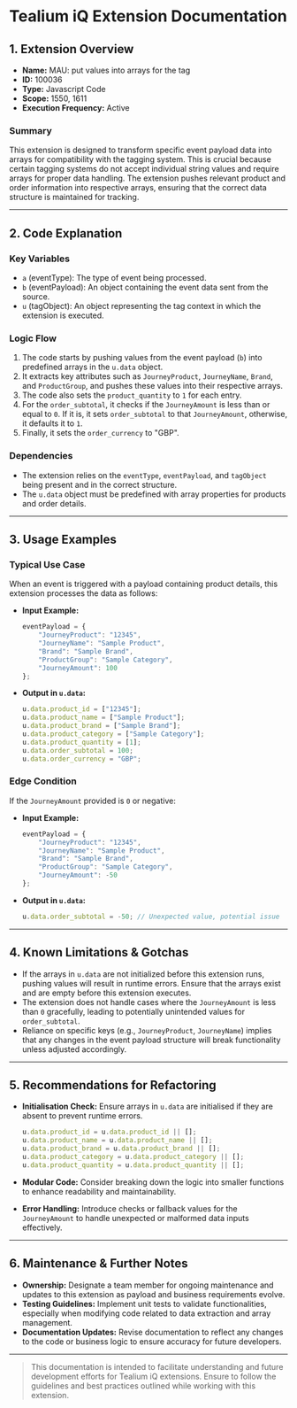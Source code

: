 # Tealium iQ Extension Documentation

## 1. Extension Overview

- **Name:** MAU: put values into arrays for the tag
- **ID:** 100036
- **Type:** Javascript Code
- **Scope:** 1550, 1611
- **Execution Frequency:** Active

### Summary
This extension is designed to transform specific event payload data into arrays for compatibility with the tagging system. This is crucial because certain tagging systems do not accept individual string values and require arrays for proper data handling. The extension pushes relevant product and order information into respective arrays, ensuring that the correct data structure is maintained for tracking.

---

## 2. Code Explanation

### Key Variables
- `a` (eventType): The type of event being processed.
- `b` (eventPayload): An object containing the event data sent from the source.
- `u` (tagObject): An object representing the tag context in which the extension is executed.

### Logic Flow
1. The code starts by pushing values from the event payload (`b`) into predefined arrays in the `u.data` object.
2. It extracts key attributes such as `JourneyProduct`, `JourneyName`, `Brand`, and `ProductGroup`, and pushes these values into their respective arrays.
3. The code also sets the `product_quantity` to `1` for each entry.
4. For the `order_subtotal`, it checks if the `JourneyAmount` is less than or equal to `0`. If it is, it sets `order_subtotal` to that `JourneyAmount`, otherwise, it defaults it to `1`.
5. Finally, it sets the `order_currency` to "GBP".

### Dependencies
- The extension relies on the `eventType`, `eventPayload`, and `tagObject` being present and in the correct structure.
- The `u.data` object must be predefined with array properties for products and order details.

---

## 3. Usage Examples

### Typical Use Case
When an event is triggered with a payload containing product details, this extension processes the data as follows:
- **Input Example:**
  ```javascript
  eventPayload = {
      "JourneyProduct": "12345",
      "JourneyName": "Sample Product",
      "Brand": "Sample Brand",
      "ProductGroup": "Sample Category",
      "JourneyAmount": 100
  };
  ```
- **Output in `u.data`:**
  ```javascript
  u.data.product_id = ["12345"];
  u.data.product_name = ["Sample Product"];
  u.data.product_brand = ["Sample Brand"];
  u.data.product_category = ["Sample Category"];
  u.data.product_quantity = [1]; 
  u.data.order_subtotal = 100;
  u.data.order_currency = "GBP";
  ```

### Edge Condition
If the `JourneyAmount` provided is `0` or negative:
- **Input Example:**
  ```javascript
  eventPayload = {
      "JourneyProduct": "12345",
      "JourneyName": "Sample Product",
      "Brand": "Sample Brand",
      "ProductGroup": "Sample Category",
      "JourneyAmount": -50
  };
  ```
- **Output in `u.data`:**
  ```javascript
  u.data.order_subtotal = -50; // Unexpected value, potential issue
  ```

---

## 4. Known Limitations & Gotchas

- If the arrays in `u.data` are not initialized before this extension runs, pushing values will result in runtime errors. Ensure that the arrays exist and are empty before this extension executes.
- The extension does not handle cases where the `JourneyAmount` is less than `0` gracefully, leading to potentially unintended values for `order_subtotal`.
- Reliance on specific keys (e.g., `JourneyProduct`, `JourneyName`) implies that any changes in the event payload structure will break functionality unless adjusted accordingly.

---

## 5. Recommendations for Refactoring

- **Initialisation Check:** Ensure arrays in `u.data` are initialised if they are absent to prevent runtime errors.
  ```javascript
  u.data.product_id = u.data.product_id || [];
  u.data.product_name = u.data.product_name || [];
  u.data.product_brand = u.data.product_brand || [];
  u.data.product_category = u.data.product_category || [];
  u.data.product_quantity = u.data.product_quantity || [];
  ```
  
- **Modular Code:** Consider breaking down the logic into smaller functions to enhance readability and maintainability.
- **Error Handling:** Introduce checks or fallback values for the `JourneyAmount` to handle unexpected or malformed data inputs effectively.
  
---

## 6. Maintenance & Further Notes

- **Ownership:** Designate a team member for ongoing maintenance and updates to this extension as payload and business requirements evolve.
- **Testing Guidelines:** Implement unit tests to validate functionalities, especially when modifying code related to data extraction and array management.
- **Documentation Updates:** Revise documentation to reflect any changes to the code or business logic to ensure accuracy for future developers.

---
> This documentation is intended to facilitate understanding and future development efforts for Tealium iQ extensions. Ensure to follow the guidelines and best practices outlined while working with this extension.